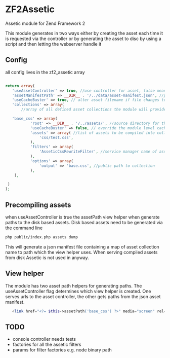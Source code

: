 ZF2Assetic
==========

Assetic module for Zend Framework 2

This module generates in two ways either by creating the asset each time it is requested via the controller or by generating the asset to disc by using a script and then letting the webserver handle it

## Config

all config lives in the zf2_assetic array
``` php

return array(
   'useAssetController' => true, //use controller for asset, false means read from disk, recommend true for dev
   'assetManifestPath' => __DIR__ . '/../data/asset-manifest.json', //path to a json file that maps the assetName to it's path on disk, generated by build script
   'useCacheBuster' => true, // alter asset filename if file changes to circumvent browser caching (optional, default: false)
   'collections' => array(
       //array of all defined asset collections the module will provide

   'base_css' => array(
           'root' => __DIR__ . '/../assets/', //source directory for this collection's assets
           'useCacheBuster' => false, // override the module level cache buster rule (optional)
           'assets' => array( //list of assets to be compiled into collection
               'css/test.css',
           ),
           'filters' => array(
               'AsseticCssRewriteFilter', //service manager name of assetic filters to apply
           ),
           'options' => array(
               'output' => 'base.css', //public path to collection
           ),
    ),

 )
);
```

## Precompiling assets

when useAssetController is true the assetPath view helper when generate paths to the disk based assets.
Disk based assets need to be generated via the command line

``` sh
php public/index.php assets dump
```
This will generate a json manifest file containing a map of asset collection name to path which the view helper uses.
When serving compiled assets from disk Assetic is not used in anyway.


## View helper

The module has two asset path helpers for generating paths. The useAssetController flag determines which view helper is created.
One serves urls to the asset controller, the other gets paths from the json asset manifest.

``` php
   <link href="<?= $this->assetPath('base_css') ?>" media="screen" rel="stylesheet" type="text/css">
```

## TODO

 - console controller needs tests
 - factories for all the assetic filters
 - params for filter factories e.g. node binary path
